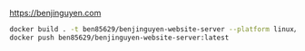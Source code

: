 https://benjinguyen.com

```bash
docker build . -t ben85629/benjinguyen-website-server --platform linux/amd64
docker push ben85629/benjinguyen-website-server:latest
```
